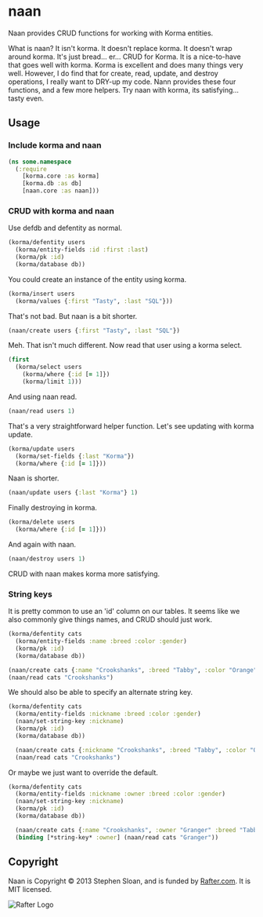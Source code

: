 # naan

Naan provides CRUD functions for working with Korma entities.

What is naan?  It isn't korma.  It doesn't replace korma.  It doesn't wrap around korma.  It's just bread... er... CRUD for Korma.  It is a nice-to-have that goes well with korma.  Korma is excellent and does many things very well.  However, I do find that for create, read, update, and destroy operations, I really want to DRY-up my code.  Nann provides these four functions, and a few more helpers.  Try naan with korma, its satisfying... tasty even.

## Usage

### Include korma and naan

```clojure
(ns some.namespace
  (:require
    [korma.core :as korma]
    [korma.db :as db]
    [naan.core :as naan]))
```

### CRUD with korma and naan


Use defdb and defentity as normal.

```clojure
(korma/defentity users
  (korma/entity-fields :id :first :last)
  (korma/pk :id)
  (korma/database db))
```

You could create an instance of the entity using korma.

```clojure
(korma/insert users
  (korma/values {:first "Tasty", :last "SQL"}))
```

That's not bad.  But naan is a bit shorter.

```clojure
(naan/create users {:first "Tasty", :last "SQL"})
```

Meh.  That isn't much different.  Now read that user using a korma select.

```clojure
(first
  (korma/select users
    (korma/where {:id [= 1]})
    (korma/limit 1)))
```

And using naan read.

```clojure
(naan/read users 1)
```

That's a very straightforward helper function.  Let's see updating with korma update.


```clojure
(korma/update users
  (korma/set-fields {:last "Korma"})
  (korma/where {:id [= 1]}))
```

Naan is shorter.

```clojure
(naan/update users {:last "Korma"} 1)
```

Finally destroying in korma.

```clojure
(korma/delete users
  (korma/where {:id [= 1]}))
```

And again with naan.

```clojure
(naan/destroy users 1)
```

CRUD with naan makes korma more satisfying.

### String keys

It is pretty common to use an 'id' column on our tables.  It seems like we also commonly give things names, and CRUD should just work.

```clojure
(korma/defentity cats
  (korma/entity-fields :name :breed :color :gender)
  (korma/pk :id)
  (korma/database db))

(naan/create cats {:name "Crookshanks", :breed "Tabby", :color "Orange", :gender "M"})
(naan/read cats "Crookshanks")
```

We should also be able to specify an alternate string key.

```clojure
(korma/defentity cats
  (korma/entity-fields :nickname :breed :color :gender)
  (naan/set-string-key :nickname)
  (korma/pk :id)
  (korma/database db))

  (naan/create cats {:nickname "Crookshanks", :breed "Tabby", :color "Orange", :gender "M"})
  (naan/read cats "Crookshanks")
```

Or maybe we just want to override the default.

```clojure
(korma/defentity cats
  (korma/entity-fields :nickname :owner :breed :color :gender)
  (naan/set-string-key :nickname)
  (korma/pk :id)
  (korma/database db))

  (naan/create cats {:name "Crookshanks", :owner "Granger" :breed "Tabby", :color "Orange", :gender "M"})
  (binding [*string-key* :owner] (naan/read cats "Granger"))
```

## Copyright

Naan is Copyright © 2013 Stephen Sloan, and is funded by [Rafter.com](http://www.rafter.com "Rafter.com").  It is MIT licensed.

![Rafter Logo](http://rafter-logos.s3.amazonaws.com/rafter_github_logo.png "Rafter")